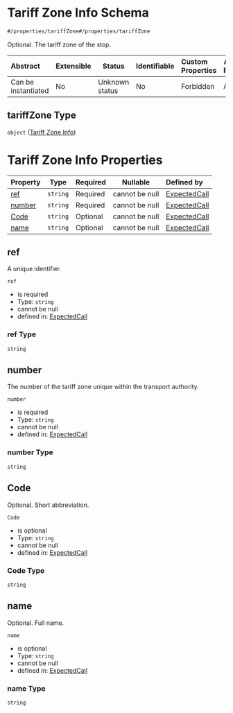 # Tariff Zone Info Schema

```txt
#/properties/tariffZone#/properties/tariffZone
```

Optional. The tariff zone of the stop.


| Abstract            | Extensible | Status         | Identifiable | Custom Properties | Additional Properties | Access Restrictions | Defined In                                                                                             |
| :------------------ | ---------- | -------------- | ------------ | :---------------- | --------------------- | ------------------- | ------------------------------------------------------------------------------------------------------ |
| Can be instantiated | No         | Unknown status | No           | Forbidden         | Allowed               | none                | [expected-call.json\*](../../schema/operational-information/expected-call.json "open original schema") |

## tariffZone Type

`object` ([Tariff Zone Info](expected-call-properties-tariff-zone-info.md))

# Tariff Zone Info Properties

| Property          | Type     | Required | Nullable       | Defined by                                                                                                                                                                                                                |
| :---------------- | -------- | -------- | -------------- | :------------------------------------------------------------------------------------------------------------------------------------------------------------------------------------------------------------------------ |
| [ref](#ref)       | `string` | Required | cannot be null | [ExpectedCall](expected-call-definitions-tariff-zone-info-properties-ref.md "https&#x3A;//schemas.ruter.no/adt/ota/api/v2.0/operational-information/expected-call.json#/definitions/tariffZoneInfo/properties/ref")       |
| [number](#number) | `string` | Required | cannot be null | [ExpectedCall](expected-call-definitions-tariff-zone-info-properties-number.md "https&#x3A;//schemas.ruter.no/adt/ota/api/v2.0/operational-information/expected-call.json#/definitions/tariffZoneInfo/properties/number") |
| [Code](#code)     | `string` | Optional | cannot be null | [ExpectedCall](expected-call-definitions-tariff-zone-info-properties-code.md "https&#x3A;//schemas.ruter.no/adt/ota/api/v2.0/operational-information/expected-call.json#/definitions/tariffZoneInfo/properties/Code")     |
| [name](#name)     | `string` | Optional | cannot be null | [ExpectedCall](expected-call-definitions-tariff-zone-info-properties-name.md "https&#x3A;//schemas.ruter.no/adt/ota/api/v2.0/operational-information/expected-call.json#/definitions/tariffZoneInfo/properties/name")     |

## ref

A unique identifier.


`ref`

-   is required
-   Type: `string`
-   cannot be null
-   defined in: [ExpectedCall](expected-call-definitions-tariff-zone-info-properties-ref.md "https&#x3A;//schemas.ruter.no/adt/ota/api/v2.0/operational-information/expected-call.json#/definitions/tariffZoneInfo/properties/ref")

### ref Type

`string`

## number

The number of the tariff zone unique within the transport authority.


`number`

-   is required
-   Type: `string`
-   cannot be null
-   defined in: [ExpectedCall](expected-call-definitions-tariff-zone-info-properties-number.md "https&#x3A;//schemas.ruter.no/adt/ota/api/v2.0/operational-information/expected-call.json#/definitions/tariffZoneInfo/properties/number")

### number Type

`string`

## Code

Optional. Short abbreviation.


`Code`

-   is optional
-   Type: `string`
-   cannot be null
-   defined in: [ExpectedCall](expected-call-definitions-tariff-zone-info-properties-code.md "https&#x3A;//schemas.ruter.no/adt/ota/api/v2.0/operational-information/expected-call.json#/definitions/tariffZoneInfo/properties/Code")

### Code Type

`string`

## name

Optional. Full name.


`name`

-   is optional
-   Type: `string`
-   cannot be null
-   defined in: [ExpectedCall](expected-call-definitions-tariff-zone-info-properties-name.md "https&#x3A;//schemas.ruter.no/adt/ota/api/v2.0/operational-information/expected-call.json#/definitions/tariffZoneInfo/properties/name")

### name Type

`string`
